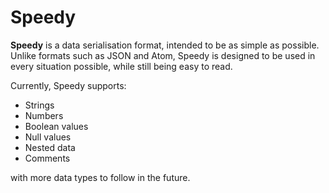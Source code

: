 # Speedy

**Speedy** is a data serialisation format, intended to be as simple as possible. Unlike formats such as JSON and Atom, Speedy is designed to be used in every situation possible, while still being easy to read.

Currently, Speedy supports:

* Strings
* Numbers
* Boolean values
* Null values
* Nested data
* Comments

with more data types to follow in the future.
